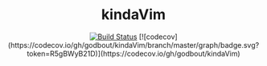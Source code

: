 <h1 align="center">kindaVim</h1>

<p align="center">
    <a href="https://github.com/godbout/kindaVim/actions"><img src="https://img.shields.io/github/workflow/status/godbout/kindaVim/tests%20and%20coverage" alt="Build Status"></a>
    [![codecov](https://codecov.io/gh/godbout/kindaVim/branch/master/graph/badge.svg?token=R5gBWyB21D)](https://codecov.io/gh/godbout/kindaVim)
</p>
